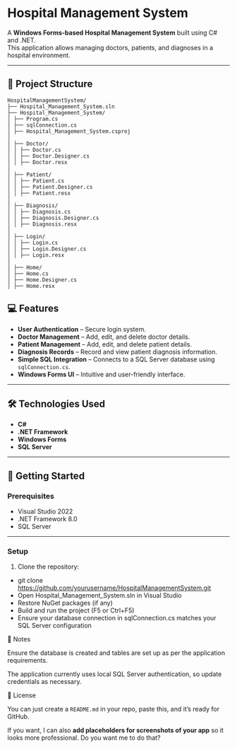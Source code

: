# Hospital Management System

A **Windows Forms-based Hospital Management System** built using C# and .NET.  
This application allows managing doctors, patients, and diagnoses in a hospital environment.

---

## 📂 Project Structure

```
HospitalManagementSystem/
├── Hospital_Management_System.sln
├── Hospital_Management_System/
│ ├── Program.cs
│ ├── sqlConnection.cs
│ ├── Hospital_Management_System.csproj
│
│ ├── Doctor/
│ │ ├── Doctor.cs
│ │ ├── Doctor.Designer.cs
│ │ ├── Doctor.resx
│
│ ├── Patient/
│ │ ├── Patient.cs
│ │ ├── Patient.Designer.cs
│ │ ├── Patient.resx
│
│ ├── Diagnosis/
│ │ ├── Diagnosis.cs
│ │ ├── Diagnosis.Designer.cs
│ │ ├── Diagnosis.resx
│
│ ├── Login/
│ │ ├── Login.cs
│ │ ├── Login.Designer.cs
│ │ ├── Login.resx
│
│ ├── Home/
│ ├── Home.cs
│ ├── Home.Designer.cs
│ ├── Home.resx
```

## 💻 Features

- **User Authentication** – Secure login system.  
- **Doctor Management** – Add, edit, and delete doctor details.  
- **Patient Management** – Add, edit, and delete patient details.  
- **Diagnosis Records** – Record and view patient diagnosis information.  
- **Simple SQL Integration** – Connects to a SQL Server database using `sqlConnection.cs`.  
- **Windows Forms UI** – Intuitive and user-friendly interface.  

---

## 🛠️ Technologies Used

- **C#**
- **.NET Framework**
- **Windows Forms**
- **SQL Server**  

---

## 🚀 Getting Started

### Prerequisites

- Visual Studio 2022 
- .NET Framework 8.0
- SQL Server 

---  
### Setup

1. Clone the repository:
- git clone https://github.com/yourusername/HospitalManagementSystem.git
- Open Hospital_Management_System.sln in Visual Studio
- Restore NuGet packages (if any)
- Build and run the project (F5 or Ctrl+F5)
- Ensure your database connection in sqlConnection.cs matches your SQL Server configuration


📌 Notes

Ensure the database is created and tables are set up as per the application requirements.

The application currently uses local SQL Server authentication, so update credentials as necessary.

📄 License

You can just create a `README.md` in your repo, paste this, and it’s ready for GitHub.  

If you want, I can also **add placeholders for screenshots of your app** so it looks more professional. Do you want me to do that?
